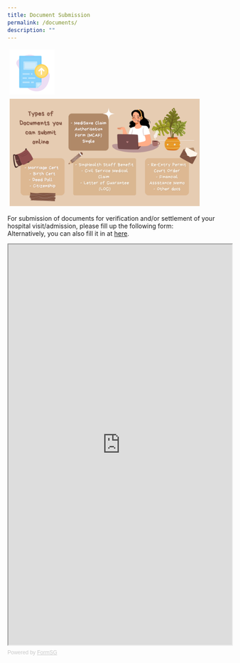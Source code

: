 ```yaml
---
title: Document Submission
permalink: /documents/
description: ""
---
```

<img src="images/ds-new.png" style="vertical-align: middle; max-width: 20%; margin: 5px;">
<img src="images/submitables.png" style="vertical-align: middle; max-width: 85%; margin: 5px;">

For submission of documents for verification and/or settlement of your hospital visit/admission, please fill up the following form:
<br>
Alternatively, you can also fill it in at <a href="[https://form.gov.sg/63071bcc2c1e9100137c16e0]">here</a>.



		
<iframe id="iframe" src="https://form.gov.sg/63071bcc2c1e9100137c16e0" style="width:100%;height:900px"></iframe>
<div style="font-family:Sans-Serif;font-size:12px;color:#999;opacity:0.5;padding-top:5px">Powered by <a href="https://form.gov.sg" style="color: #999">FormSG</a></div>